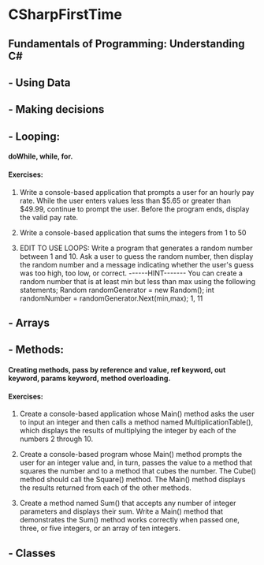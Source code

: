 # CSharpFirstTime
## Fundamentals of Programming: Understanding C# 
## - Using Data
## - Making decisions
## - Looping: 
#### doWhile, while, for.
#### Exercises:
1. Write a console-based application that prompts a user for an hourly pay rate. While the user enters values less than $5.65 or greater than $49.99, continue to prompt the user. Before the program ends, display the valid pay rate.

2. Write a console-based application that sums the integers from 1 to 50

3. EDIT TO USE LOOPS: Write a program that generates a random number between 1 and 10. Ask a user to guess the random number, then display the random number and a message indicating whether the user's guess was too high, too low, or correct.
         ------HINT-------
         You can create a random number that is at least min but less than max using the following statements;
         Random randomGenerator = new Random();
         int randomNumber = randomGenerator.Next(min,max);  1, 11
         
## - Arrays
## - Methods: 
#### Creating methods, pass by reference and value, ref keyword, out keyword, params keyword, method overloading.
#### Exercises:
1. Create a console-based application whose Main() method asks the user to input an integer and then calls a method named MultiplicationTable(), which displays the results of multiplying the integer by each of the numbers 2 through 10.

2. Create a console-based program whose Main() method prompts the user for an integer value and, in turn, passes the value to a method that squares the number and to a method that cubes the number. The Cube() method should call the Square() method. The Main() method displays the results returned from each of the other methods.

3. Create a method named Sum() that accepts any number of integer parameters and displays their sum. Write a Main()
method that demonstrates the Sum() method works correctly when passed one, three, or five integers, or an array of ten integers.


## - Classes

